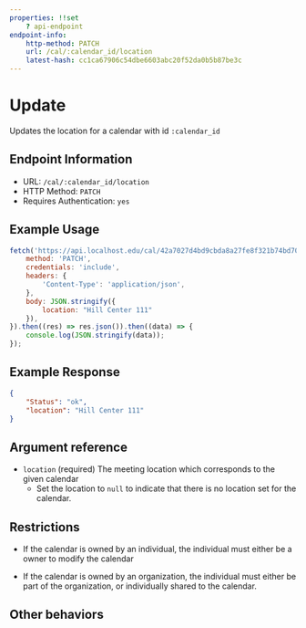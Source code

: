 ```yaml
---
properties: !!set
    ? api-endpoint
endpoint-info:
    http-method: PATCH
    url: /cal/:calendar_id/location
    latest-hash: cc1ca67906c54dbe6603abc20f52da0b5b87be3c
---
```


# Update

Updates the location for a calendar with id `:calendar_id`

## Endpoint Information

- URL: `/cal/:calendar_id/location`
- HTTP Method: `PATCH`
- Requires Authentication: `yes`

## Example Usage

``` javascript
fetch('https://api.localhost.edu/cal/42a7027d4bd9cbda8a27fe8f321b74bd70328b20d230ae7f16dd7548ee3f1878/location', {
    method: 'PATCH',
    credentials: 'include',
    headers: {
        'Content-Type': 'application/json',
    },
    body: JSON.stringify({
        location: "Hill Center 111"
    }),
}).then((res) => res.json()).then((data) => {
    console.log(JSON.stringify(data));
});
```

## Example Response
```json
{
    "Status": "ok",
    "location": "Hill Center 111"
}
```

## Argument reference

- `location` (required) The meeting location which corresponds to the given calendar
    - Set the location to `null` to indicate that there is no location set for the calendar.

## Restrictions

- If the calendar is owned by an individual, the individual must either be a owner to modify the calendar

- If the calendar is owned by an organization, the individual must either be part of the organization, or individually shared to the calendar.

## Other behaviors
